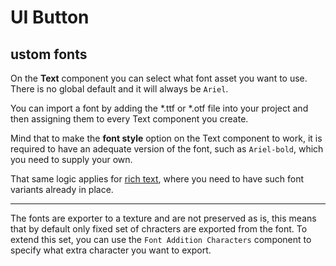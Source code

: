 # UI Button

## ustom fonts

On the **Text** component you can select what font asset you want to use. There is no global default and it will always be `Ariel`.  

You can import a font by adding the *.ttf or *.otf file into your project and then assigning them to every Text component you create.

Mind that to make the **font style** option on the Text component to work, it is required to have an adequate version of the font, such as `Ariel-bold`, which you need to supply your own.

That same logic applies for [rich text](https://docs.unity3d.com/Packages/com.unity.ugui@1.0/manual/StyledText.html), where you need to have such font variants already in place.

---

The fonts are exporter to a texture and are not preserved as is, this means that by default only fixed set of chracters are exported from the font. To extend this set, you can use the `Font Addition Characters` component to specify what extra character you want to export.